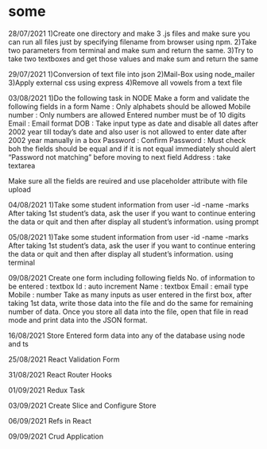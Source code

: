 # some


28/07/2021
1)Create one directory and make 3 .js files and make sure you can run all files just by specifying filename from browser using npm.
2)Take two parameters from terminal and make sum and return the same.
3)Try to take two textboxes and get those values and make sum and return the same



29/07/2021
1)Conversion of text file into json
2)Mail-Box using node_mailer
3)Apply external css using express
4)Remove all vowels from a text file


03/08/2021
1)Do the following task in NODE
Make a form and validate the following fields in a form
Name : Only alphabets should be allowed
Mobile number : Only numbers are allowed Entered number must be of 10 digits
Email : Email format
DOB : Take input type as date and disable all dates after 2002 year till today’s date and also user is not allowed to enter date after 2002 year manually in a box
Password :
Confirm Password : Must check boh the fields should be equal and if it is not equal immediately should alert “Password not matching” before moving to next field
Address : take textarea

Make sure all the fields are reuired and use placeholder attribute
with file upload 



04/08/2021
1)Take some student information from user
-id
-name
-marks
After taking 1st student’s data, ask the user if you want to continue entering the data or quit and then after display all student’s information.
using prompt


05/08/2021
1)Take some student information from user
-id
-name
-marks
After taking 1st student’s data, ask the user if you want to continue entering the data or quit and then after display all student’s information.
using terminal


09/08/2021
Create one form including following fields
No. of information to be entered : textbox
Id : auto increment
Name : textbox
Email : email type
Mobile : number
Take as many inputs as user entered in the first box, after taking 1st data, write those data into the file and do the same for remaining number of data. Once you store all data into the file, open that file in read mode and print data into the JSON format.



16/08/2021
Store Entered form data into any of the database using node and ts



25/08/2021
React Validation Form



31/08/2021
React Router Hooks



01/09/2021
Redux Task



03/09/2021
Create Slice and Configure Store



06/09/2021
Refs in React



09/09/2021
Crud Application
